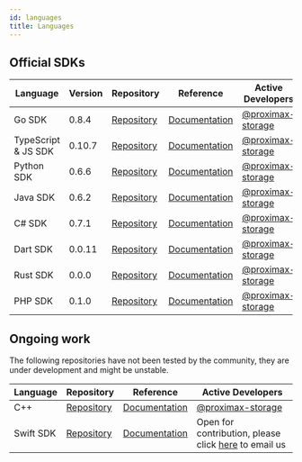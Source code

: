 ```yaml
---
id: languages
title: Languages
---
```


## Official SDKs


| **Language**        | **Version**	 | **Repository**                                                           | 	**Reference**                                                                 | 	**Active Developers**                                    |
|---------------------|--------------|--------------------------------------------------------------------------|--------------------------------------------------------------------------------|-----------------------------------------------------------|
| Go SDK              | 0.8.4        | [Repository](https://github.com/proximax-storage/go-xpx-chain-sdk/)      | [Documentation](https://github.com/proximax-storage/go-xpx-chain-sdk/wiki)     | [@proximax-storage](https://github.com/proximax-storage)  |
| TypeScript & JS SDK | 0.10.7       | [Repository](https://github.com/proximax-storage/tsjs-xpx-chain-sdk)     | 	[Documentation](https://github.com/proximax-storage/tsjs-xpx-chain-sdk/wiki)  | 	[@proximax-storage](https://github.com/proximax-storage) |
| Python SDK          | 0.6.6        | [Repository](https://github.com/proximax-storage/python-xpx-chain-sdk)   | [Documentation](https://github.com/proximax-storage/python-xpx-chain-sdk/wiki) | [@proximax-storage](https://github.com/proximax-storage)  |
| Java SDK            | 0.6.2        | [Repository](https://github.com/proximax-storage/java-xpx-chain-sdk)     | 	[Documentation](https://github.com/proximax-storage/java-xpx-chain-sdk/wiki)  | 	[@proximax-storage](https://github.com/proximax-storage) |
| C# SDK              | 0.7.1        | [Repository](https://github.com/proximax-storage/csharp-xpx-chain-sdk/ ) | [Documentation](https://github.com/proximax-storage/csharp-xpx-chain-sdk/wiki) | 	[@proximax-storage](https://github.com/proximax-storage) |
| Dart SDK            | 0.0.11        | [Repository](https://github.com/proximax-storage/dart-xpx-chain-sdk/)    | [Documentation](https://github.com/proximax-storage/dart-xpx-chain-sdk/wiki)   | [@proximax-storage](https://github.com/proximax-storage)  |
| Rust SDK            | 0.0.0        | [Repository](https://github.com/proximax-storage/rust-xpx-chain-sdk/)    | [Documentation](https://github.com/proximax-storage/rust-xpx-chain-sdk/wiki)   | [@proximax-storage](https://github.com/proximax-storage)  |
| PHP SDK             | 0.1.0        | [Repository](https://github.com/proximax-storage/php-xpx-chain-sdk/)     | [Documentation](https://github.com/proximax-storage/php-xpx-chain-sdk/wiki)    | [@proximax-storage](https://github.com/proximax-storage)  |

## Ongoing work

The following repositories have not been tested by the community, they are under development and might be unstable.

| **Language** | 	**Repository**                                                        | 	**Reference**                                                                | 	**Active Developers**                                                          |
|--------------|------------------------------------------------------------------------|-------------------------------------------------------------------------------|---------------------------------------------------------------------------------|
| C++ 	        | [Repository](https://github.com/proximax-storage/cpp-xpx-chain-sdk/)   | [Documentation](https://github.com/proximax-storage/cpp-xpx-chain-sdk/wiki)   | [@proximax-storage](https://github.com/proximax-storage)                        |
| Swift SDK    | [Repository](https://github.com/proximax-storage/swift-xpx-chain-sdk/) | [Documentation](https://github.com/proximax-storage/swift-xpx-chain-sdk/wiki) | Open for contribution, please click [here](mailto:info@proximax.io) to email us |
